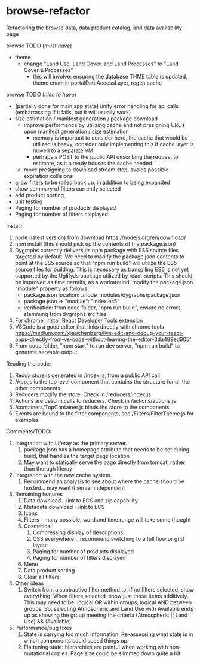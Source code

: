 # browse-refactor
Refactoring the browse data, data product catalog, and data availability page

browse TODO (*must have*)
- theme
  - change "Land Use, Land Cover, and Land Processes" to "Land Cover & Processes"
    - this will involve: ensuring the database THME table is updated, theme enum in portalDataAccessLayer, regen cache

browse TODO (*nice to have*)
- (partially done for main app state) unify error handling for api calls (embarrassing if it fails, but it will usually work)
- size estimation / manifest generation / package download
  - improve performance by utilizing cache and not presigning URL's upon manifest generation / size estimation
    - memory is important to consider here, the cache that would be utilized is heavy, consider only implementing this
    if cache layer is moved to a separate VM
    - perhaps a POST to the public API describing the request to estimate, as it already houses the cache needed 
  - move presigning to download stream step, avoids possible expiration collisions
- allow filters to be rolled back up, in addition to being expanded
- show summary of filters currently selected
- add product sorting
- unit testing
- Paging for number of products displayed
- Paging for number of filters displayed


Install:

1. node (latest version) from download https://nodejs.org/en/download/
2. npm install (this should pick up the contents of the package.json)
3. Dygraphs currently delivers its npm package with ES6 source files targeted by default. We need to modify the package.json contents to point at the ES5 source so that "npm run build" will utilize the ES5 source files for building. This is necessary as transpiling ES6 is not yet supported by the UglifyJs package utilized by react-scripts. This should be improved as time permits, as a workaround, modify the package.json "module" property as follows:
    - package.json location: ./node_modules/dygraphs/package.json
    - package.json => "module": "index.es5"
    - verification: from code folder, "npm run build", ensure no errors stemming from dygraphs src files
4. For chrome, install React Developer Tools extension
5. VSCode is a good editor that links directly with chrome tools https://medium.com/@auchenberg/live-edit-and-debug-your-react-apps-directly-from-vs-code-without-leaving-the-editor-3da489ed905f
6. From code folder, "npm start" to run dev server, "npm run build" to generate servable output

Reading the code:

1. Redux store is generated in /index.js, from a public API call
2. /App.js is the top level component that contains the structure for all the other components.
3. Reducers modify the store.  Check in /reducers/index.js.
4. Actions are used in calls to reducers.  Check in /actions/actions.js
5. /containers/TopContainer.js binds the store to the components
6. Events are bound to the filter components, see /Filters/FilterTheme.js for examples


Comments/TODO:

1. Integration with Liferay as the primary server.
    1. package.json has a homepage attribute that needs to be set during build, that handles the target page location
    2. May want to statically serve the page directly from tomcat, rather than thorugh liferay
2. Integration with the new cache system.
    1. Recommend an analysis to see about where the cache should be hosted... may want it server independent
3. Remaining features
    1. Data download - link to ECS and zip capability
    2. Metadata download - link to ECS
    3. Icons
    4. Filters - many possible, word and time range will take some thought
    5. Cosmetics
        1. Compressing display of descriptions
        2. CSS everywhere... recommend switching to a full flow or grid layout
        3. Paging for number of products displayed
        4. Paging for number of filters displayed
    6. Menu
    7. Data product sorting
    8. Clear all filters
4. Other ideas
    1. Switch from a subtractive filter method to: if no filters selected, show everything.  When filters selected, show just those items additively.  This may need to be: logical OR within groups, logical AND between groups.  So, selecting Atmospheric and Land Use with Available ends up as showing the group meeting the criteria (Atmospheric || Land Use) && (Available). 
5. Performance/bug fixes
    1. State is carrying too much information.  Re-assessing what state is in which components could speed things up.
    1. Flattening state: hierarchies are painful when working with non-mutational copies.  Page size could be slimmed down quite a bit.
